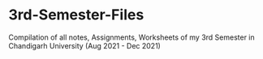 # 3rd-Semester-Files
Compilation of all notes, Assignments, Worksheets of my 3rd Semester in Chandigarh University (Aug 2021 - Dec 2021)

